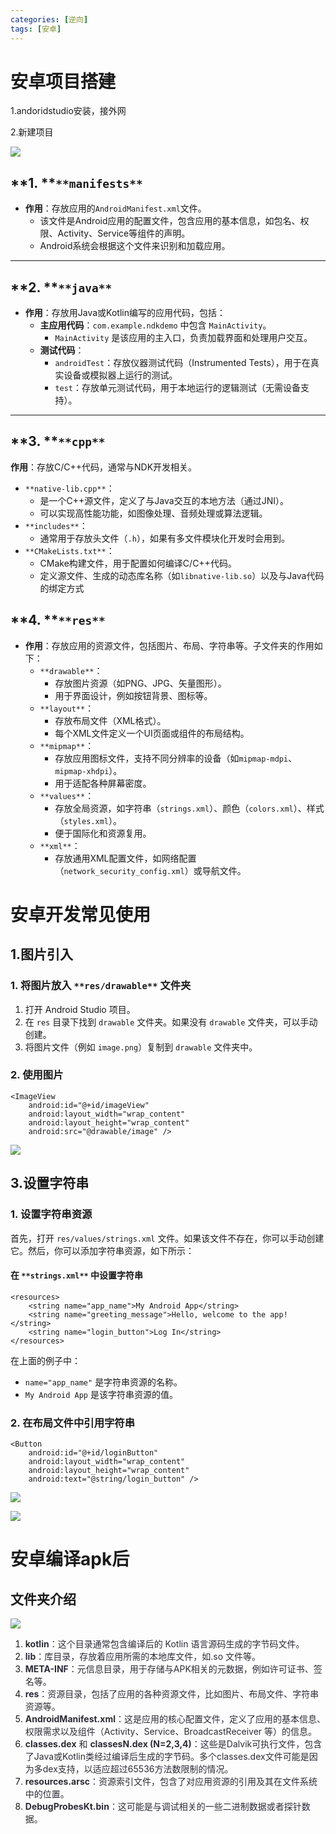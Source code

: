 ```yaml
---
categories: [逆向]
tags: [安卓]
---
```

# 安卓项目搭建
1.andoridstudio安装，接外网

2.新建项目

![](https://cdn.nlark.com/yuque/0/2024/png/38873034/1732179194280-2d3e1ba5-1cc1-4f62-994b-e14393444df3.png)

## **1. **`**manifests**`
+ **作用**：存放应用的`AndroidManifest.xml`文件。
    - 该文件是Android应用的配置文件，包含应用的基本信息，如包名、权限、Activity、Service等组件的声明。
    - Android系统会根据这个文件来识别和加载应用。

---

## **2. **`**java**`
+ **作用**：存放用Java或Kotlin编写的应用代码，包括：
    - **主应用代码**：`com.example.ndkdemo` 中包含 `MainActivity`。
        * `MainActivity` 是该应用的主入口，负责加载界面和处理用户交互。
    - **测试代码**：
        * `androidTest`：存放仪器测试代码（Instrumented Tests），用于在真实设备或模拟器上运行的测试。
        * `test`：存放单元测试代码，用于本地运行的逻辑测试（无需设备支持）。

---

## **3. **`**cpp**`
**作用**：存放C/C++代码，通常与NDK开发相关。

+ `**native-lib.cpp**`：
    - 是一个C++源文件，定义了与Java交互的本地方法（通过JNI）。
    - 可以实现高性能功能，如图像处理、音频处理或算法逻辑。
+ `**includes**`：
    - 通常用于存放头文件（`.h`），如果有多文件模块化开发时会用到。
+ `**CMakeLists.txt**`：
    - CMake构建文件，用于配置如何编译C/C++代码。
    - 定义源文件、生成的动态库名称（如`libnative-lib.so`）以及与Java代码的绑定方式

## **4. **`**res**`
+ **作用**：存放应用的资源文件，包括图片、布局、字符串等。子文件夹的作用如下：
    - `**drawable**`：
        * 存放图片资源（如PNG、JPG、矢量图形）。
        * 用于界面设计，例如按钮背景、图标等。
    - `**layout**`：
        * 存放布局文件（XML格式）。
        * 每个XML文件定义一个UI页面或组件的布局结构。
    - `**mipmap**`：
        * 存放应用图标文件，支持不同分辨率的设备（如`mipmap-mdpi`、`mipmap-xhdpi`）。
        * 用于适配各种屏幕密度。
    - `**values**`：
        * 存放全局资源，如字符串（`strings.xml`）、颜色（`colors.xml`）、样式（`styles.xml`）。
        * 便于国际化和资源复用。
    - `**xml**`：
        * 存放通用XML配置文件，如网络配置（`network_security_config.xml`）或导航文件。

# 安卓开发常见使用
## 1.图片引入
### **1. 将图片放入 **`**res/drawable**`** 文件夹**
1. 打开 Android Studio 项目。
2. 在 `res` 目录下找到 `drawable` 文件夹。如果没有 `drawable` 文件夹，可以手动创建。
3. 将图片文件（例如 `image.png`）复制到 `drawable` 文件夹中。

###  2. 使用图片  
```plain
<ImageView
    android:id="@+id/imageView"
    android:layout_width="wrap_content"
    android:layout_height="wrap_content"
    android:src="@drawable/image" />
```

![](https://cdn.nlark.com/yuque/0/2024/png/38873034/1732180272581-3de7973d-fbab-47b0-b97f-2da2402fd7f9.png)

## 3.设置字符串
### **1. 设置字符串资源**
首先，打开 `res/values/strings.xml` 文件。如果该文件不存在，你可以手动创建它。然后，你可以添加字符串资源，如下所示：

#### **在 **`**strings.xml**`** 中设置字符串**
```plain
<resources>
    <string name="app_name">My Android App</string>
    <string name="greeting_message">Hello, welcome to the app!</string>
    <string name="login_button">Log In</string>
</resources>
```

在上面的例子中：

+ `name="app_name"` 是字符串资源的名称。
+ `My Android App` 是该字符串资源的值。

### **2. 在布局文件中引用字符串**
```plain
<Button
    android:id="@+id/loginButton"
    android:layout_width="wrap_content"
    android:layout_height="wrap_content"
    android:text="@string/login_button" />
```

![](https://cdn.nlark.com/yuque/0/2024/png/38873034/1732180459080-a5449e0c-9506-45fe-a515-c8a86dfb6821.png)

![](https://cdn.nlark.com/yuque/0/2024/png/38873034/1732180479650-3e603929-c359-4a57-9a2a-9e3c521453d5.png)

# 安卓编译apk后
## 文件夹介绍
![](https://cdn.nlark.com/yuque/0/2024/png/38873034/1732180666876-d45b8a37-cdba-4987-a6fd-72daf6fd48d1.png)

1. **<font style="color:rgb(44, 44, 54);">kotlin</font>**<font style="color:rgb(44, 44, 54);">：这个目录通常包含编译后的 Kotlin 语言源码生成的字节码文件。</font>
2. **<font style="color:rgb(44, 44, 54);">lib</font>**<font style="color:rgb(44, 44, 54);">：库目录，存放着应用所需的本地库文件，如.so 文件等。</font>
3. **<font style="color:rgb(44, 44, 54);">META-INF</font>**<font style="color:rgb(44, 44, 54);">：元信息目录，用于存储与APK相关的元数据，例如许可证书、签名等。</font>
4. **<font style="color:rgb(44, 44, 54);">res</font>**<font style="color:rgb(44, 44, 54);">：资源目录，包括了应用的各种资源文件，比如图片、布局文件、字符串资源等。</font>
5. **<font style="color:rgb(44, 44, 54);">AndroidManifest.xml</font>**<font style="color:rgb(44, 44, 54);">：这是应用的核心配置文件，定义了应用的基本信息、权限需求以及组件（Activity、Service、BroadcastReceiver 等）的信息。</font>
6. **<font style="color:rgb(44, 44, 54);">classes.dex</font>**<font style="color:rgb(44, 44, 54);"> 和 </font>**<font style="color:rgb(44, 44, 54);">classesN.dex (N=2,3,4)</font>**<font style="color:rgb(44, 44, 54);">：这些是Dalvik可执行文件，包含了Java或Kotlin类经过编译后生成的字节码。多个classes.dex文件可能是因为多dex支持，以适应超过65536方法数限制的情况。</font>
7. **<font style="color:rgb(44, 44, 54);">resources.arsc</font>**<font style="color:rgb(44, 44, 54);">：资源索引文件，包含了对应用资源的引用及其在文件系统中的位置。</font>
8. **<font style="color:rgb(44, 44, 54);">DebugProbesKt.bin</font>**<font style="color:rgb(44, 44, 54);">：这可能是与调试相关的一些二进制数据或者探针数据。</font>

